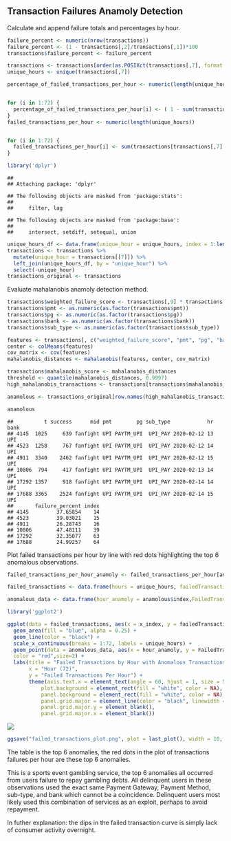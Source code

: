 
## Transaction Failures Anamoly Detection

Calculate and append failure totals and percentages by hour.


``` r
failure_percent <- numeric(nrow(transactions))
failure_percent <- (1 - transactions[,2]/transactions[,1])*100
transactions$failure_percent <- failure_percent

transactions <- transactions[order(as.POSIXct(transactions[,7], format = "%Y-%m-%d %H")),]
unique_hours <- unique(transactions[,7])

percentage_of_failed_transactions_per_hour <- numeric(length(unique_hours))


for (i in 1:72) {
  percentage_of_failed_transactions_per_hour[i] <- ( 1 - sum(transactions[transactions[,7] == unique_hours[i],2])/sum(transactions[transactions[,7] == unique_hours[i],1]))
}
failed_transactions_per_hour <- numeric(length(unique_hours))


for (i in 1:72) {
  failed_transactions_per_hour[i] <- sum(transactions[transactions[,7] == unique_hours[i],1]) - sum(transactions[transactions[,7] == unique_hours[i],2])
}

library('dplyr')
```

```
## 
## Attaching package: 'dplyr'
```

```
## The following objects are masked from 'package:stats':
## 
##     filter, lag
```

```
## The following objects are masked from 'package:base':
## 
##     intersect, setdiff, setequal, union
```

``` r
unique_hours_df <- data.frame(unique_hour = unique_hours, index = 1:length(unique_hours))
transactions <- transactions %>%
  mutate(unique_hour = transactions[[7]]) %>%
  left_join(unique_hours_df, by = "unique_hour") %>%
  select(-unique_hour)  
transactions_original <- transactions 
```

Evaluate mahalanobis anamoly detection method.


``` r
transactions$weighted_failure_score <- transactions[,9] * transactions[,1] *100 
transactions$pmt <- as.numeric(as.factor(transactions$pmt))
transactions$pg <- as.numeric(as.factor(transactions$pg))
transactions$bank <- as.numeric(as.factor(transactions$bank))
transactions$sub_type <- as.numeric(as.factor(transactions$sub_type))

features <- transactions[, c("weighted_failure_score", "pmt", "pg", "bank", "sub_type")]
center <- colMeans(features)
cov_matrix <- cov(features)
mahalanobis_distances <- mahalanobis(features, center, cov_matrix)

transactions$mahalanobis_score <- mahalanobis_distances
threshold <- quantile(mahalanobis_distances, 0.9997)
high_mahalanobis_transactions <- transactions[transactions$mahalanobis_score > threshold, ]

anamolous <- transactions_original[row.names(high_mahalanobis_transactions),]
```


``` r
anamolous
```

```
##          t success      mid pmt        pg sub_type            hr bank
## 4145  1025     639 fanfight UPI PAYTM_UPI  UPI_PAY 2020-02-12 13  UPI
## 4523  1258     767 fanfight UPI PAYTM_UPI  UPI_PAY 2020-02-12 14  UPI
## 4911  3340    2462 fanfight UPI PAYTM_UPI  UPI_PAY 2020-02-12 15  UPI
## 10806  794     417 fanfight UPI PAYTM_UPI  UPI_PAY 2020-02-13 14  UPI
## 17292 1357     918 fanfight UPI PAYTM_UPI  UPI_PAY 2020-02-14 14  UPI
## 17688 3365    2524 fanfight UPI PAYTM_UPI  UPI_PAY 2020-02-14 15  UPI
##       failure_percent index
## 4145         37.65854    14
## 4523         39.03021    15
## 4911         26.28743    16
## 10806        47.48111    39
## 17292        32.35077    63
## 17688        24.99257    64
```

Plot failed transactions per hour by line with red dots highlighting the top 6 anomalous observations.


``` r
failed_transactions_per_hour_anamoly <- failed_transactions_per_hour[anamolous$index]

failed_transactions <- data.frame(hours = unique_hours, failedTransactions = failed_transactions_per_hour, x_index = seq(1:72))

anomalous_data <- data.frame(hour_anamoly = anamolous$index,FailedTransactions_anamoly = failed_transactions_per_hour[anamolous$index])

library('ggplot2')

ggplot(data = failed_transactions, aes(x = x_index, y = failedTransactions)) + 
  geom_area(fill = "blue", alpha = 0.25) + 
  geom_line(color = "black") +  
  scale_x_continuous(breaks = 1:72, labels = unique_hours) + 
  geom_point(data = anomalous_data, aes(x = hour_anamoly, y = FailedTransactions_anamoly),
  color = "red",size=2) + 
  labs(title = "Failed Transactions by Hour with Anomalous Transactions in Red", 
       x = "Hour (72)", 
       y = "Failed Transactions Per Hour") +
       theme(axis.text.x = element_text(angle = 60, hjust = 1, size = 5), 
           plot.background = element_rect(fill = "white", color = NA),
           panel.background = element_rect(fill = "white", color = NA),
           panel.grid.major = element_line(color = "black", linewidth = 0.05), 
           panel.grid.major.y = element_blank(), 
           panel.grid.major.x = element_blank())
```

![](Novermber_12_318_files/figure-html/unnamed-chunk-5-1.png)<!-- -->

``` r
ggsave("failed_transactions_plot.png", plot = last_plot(), width = 10, height = 6, dpi = 300)
```

The table is the top 6 anomalies, the red dots in the plot of transactions failures per hour are these top 6 anomalies. 

This is a sports event gambling service, the top 6 anomalies all occurred from users failure to repay gambling debts.
All delinquent users in these observations used the exact same Payment Gateway, Payment Method, sub-type, and bank which 
cannot be a coincidence. Delinquent users most likely used this combination of services as an exploit, perhaps to avoid 
repayment. 

In futher explanation: the dips in the failed transaction curve is simply lack of consumer activity overnight. 



